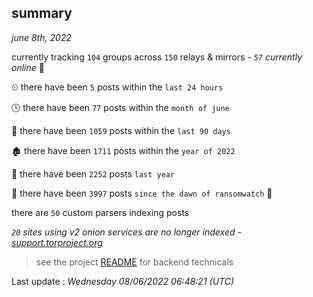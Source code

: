 
## summary
_june 8th, 2022_

currently tracking `104` groups across `150` relays & mirrors - _`57` currently online_ 📡

⏲ there have been `5` posts within the `last 24 hours`

🕓 there have been `77` posts within the `month of june`

📅 there have been `1059` posts within the `last 90 days`

🏚 there have been `1711` posts within the `year of 2022`

🚀 there have been `2252` posts `last year`

🦕 there have been `3997` posts `since the dawn of ransomwatch` 🐣

there are `50` custom parsers indexing posts

_`20` sites using v2 onion services are no longer indexed - [support.torproject.org](https://support.torproject.org/onionservices/v2-deprecation/)_

> see the project [README](https://github.com/jmousqueton/ransomwatch#readme) for backend technicals



Last update : _Wednesday 08/06/2022 06:48:21 (UTC)_

